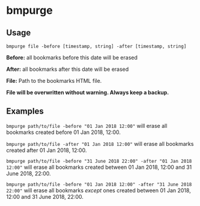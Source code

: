 # bmpurge

## Usage

`bmpurge file -before [timestamp, string] -after [timestamp, string]`

**Before:** all bookmarks before this date will be erased

**After:** all bookmarks after this date will be erased

**File:** Path to the bookmarks HTML file.

**File will be overwritten without warning. Always keep a backup.**

## Examples

`bmpurge path/to/file -before "01 Jan 2018 12:00"` will erase all bookmarks created before 01 Jan 2018, 12:00.

`bmpurge path/to/file -after "01 Jan 2018 12:00"` will erase all bookmarks created after 01 Jan 2018, 12:00.

`bmpurge path/to/file -before "31 June 2018 22:00" -after "01 Jan 2018 12:00"` will erase all bookmarks created between 01 Jan 2018, 12:00 and 31 June 2018, 22:00.

`bmpurge path/to/file -before "01 Jan 2018 12:00" -after "31 June 2018 22:00"` will erase all bookmarks *except* ones created between 01 Jan 2018, 12:00 and 31 June 2018, 22:00.
